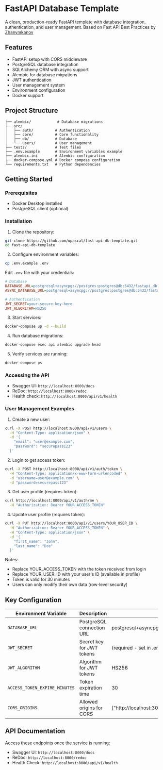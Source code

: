 # FastAPI Database Template

A clean, production-ready FastAPI template with database integration, authentication, and user management. Based on Fast API Best Practices by [Zhanymkanov](https://github.com/zhanymkanov/fastapi-best-practices)
## Features

- FastAPI setup with CORS middleware
- PostgreSQL database integration
- SQLAlchemy ORM with async support
- Alembic for database migrations
- JWT authentication
- User management system
- Environment configuration
- Docker support

## Project Structure

```
├── alembic/            # Database migrations
├── src/
│   ├── auth/          # Authentication
│   ├── core/          # Core functionality
│   ├── db/            # Database
│   └── users/         # User management
├── tests/             # Test files
├── .env.example       # Environment variables example
├── alembic.ini        # Alembic configuration
├── docker-compose.yml # Docker compose configuration
└── requirements.txt   # Python dependencies
```

## Getting Started

### Prerequisites
- Docker Desktop installed
- PostgreSQL client (optional)

### Installation

1. Clone the repository:
```bash
git clone https://github.com/upascal/fast-api-db-template.git
cd fast-api-db-template
```

2. Configure environment variables:
```bash
cp .env.example .env
```
Edit `.env` file with your credentials:
```ini
# Database
DATABASE_URL=postgresql+asyncpg://postgres:postgres@db:5432/fastapi_db
ASYNC_DATABASE_URL=postgresql+asyncpg://postgres:postgres@db:5432/fastapi_db

# Authentication
JWT_SECRET=your-secure-key-here
JWT_ALGORITHM=HS256
```

3. Start services:
```bash
docker-compose up -d --build
```

4. Run database migrations:
```bash
docker-compose exec api alembic upgrade head
```

5. Verify services are running:
```bash
docker-compose ps
```

### Accessing the API
- Swagger UI: `http://localhost:8000/docs`
- ReDoc: `http://localhost:8000/redoc`
- Health check: `http://localhost:8000/api/v1/health`

### User Management Examples

1. Create a new user:
```bash
curl -X POST http://localhost:8000/api/v1/users \
  -H "Content-Type: application/json" \
  -d '{
    "email": "user@example.com",
    "password": "securepass123"
  }'
```

2. Login to get access token:
```bash
curl -X POST http://localhost:8000/api/v1/auth/token \
  -H "Content-Type: application/x-www-form-urlencoded" \
  -d "username=user@example.com" \
  -d "password=securepass123"
```

3. Get user profile (requires token):
```bash
curl http://localhost:8000/api/v1/auth/me \
  -H "Authorization: Bearer YOUR_ACCESS_TOKEN"
```

4. Update user profile (requires token):
```bash
curl -X PUT http://localhost:8000/api/v1/users/YOUR_USER_ID \
  -H "Authorization: Bearer YOUR_ACCESS_TOKEN" \
  -H "Content-Type: application/json" \
  -d '{
    "first_name": "John",
    "last_name": "Doe"
  }'
```

Notes:
- Replace YOUR_ACCESS_TOKEN with the token received from login
- Replace YOUR_USER_ID with your user's ID (available in profile)
- Token is valid for 30 minutes
- Users can only modify their own data (row-level security)

## Key Configuration

| Environment Variable         | Description                          | Default                              |
|------------------------------|--------------------------------------|--------------------------------------|
| `DATABASE_URL`               | PostgreSQL connection URL            | postgresql+asyncpg://postgres:postgres@db:5432/fastapi_db |
| `JWT_SECRET`                 | Secret key for JWT tokens            | (required - set in .env)             |
| `JWT_ALGORITHM`              | Algorithm for JWT tokens             | HS256                                |
| `ACCESS_TOKEN_EXPIRE_MINUTES`| Token expiration time                | 30                                   |
| `CORS_ORIGINS`               | Allowed origins for CORS             | ["http://localhost:3000"]            |

## API Documentation

Access these endpoints once the service is running:
- Swagger UI: `http://localhost:8000/docs`
- ReDoc: `http://localhost:8000/redoc`
- Health Check: `http://localhost:8000/api/v1/health`

